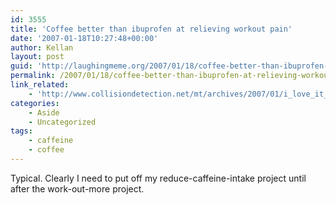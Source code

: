 ```yaml
---
id: 3555
title: 'Coffee better than ibuprofen at relieving workout pain'
date: '2007-01-18T10:27:48+00:00'
author: Kellan
layout: post
guid: 'http://laughingmeme.org/2007/01/18/coffee-better-than-ibuprofen-at-relieving-workout-pain/'
permalink: /2007/01/18/coffee-better-than-ibuprofen-at-relieving-workout-pain/
link_related:
    - 'http://www.collisiondetection.net/mt/archives/2007/01/i_love_it_unive.html'
categories:
    - Aside
    - Uncategorized
tags:
    - caffeine
    - coffee
---
```


Typical. Clearly I need to put off my reduce-caffeine-intake project until after the work-out-more project.